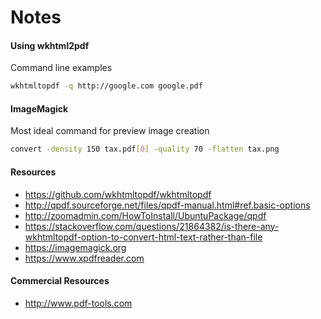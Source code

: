 # Notes

#### Using wkhtml2pdf

Command line examples

```bash
wkhtmltopdf -q http://google.com google.pdf
```

#### ImageMagick

Most ideal command for preview image creation
```bash
convert -density 150 tax.pdf[0] -quality 70 -flatten tax.png
```

#### Resources
* https://github.com/wkhtmltopdf/wkhtmltopdf
* http://qpdf.sourceforge.net/files/qpdf-manual.html#ref.basic-options
* http://zoomadmin.com/HowToInstall/UbuntuPackage/qpdf
* https://stackoverflow.com/questions/21864382/is-there-any-wkhtmltopdf-option-to-convert-html-text-rather-than-file
* https://imagemagick.org
* https://www.xpdfreader.com

#### Commercial Resources
* http://www.pdf-tools.com
